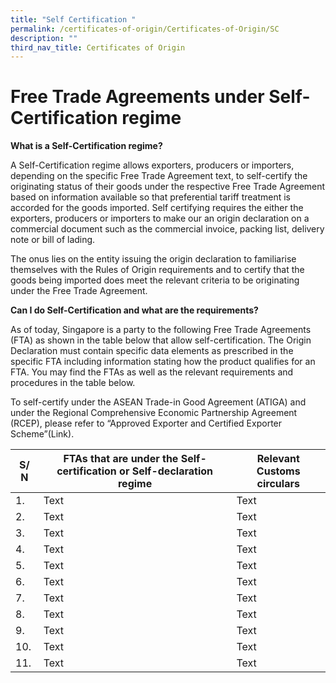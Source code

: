 ```yaml
---
title: "Self Certification "
permalink: /certificates-of-origin/Certificates-of-Origin/SC
description: ""
third_nav_title: Certificates of Origin
---
```

# Free Trade Agreements under Self-Certification regime

**What is a Self-Certification regime?**

A Self-Certification regime allows exporters, producers or importers, depending on the specific Free Trade Agreement text, to self-certify the originating status of their goods under the respective Free Trade Agreement based on information available so that preferential tariff treatment is accorded for the goods imported. Self certifying requires the either the exporters, producers or importers to make our an origin declaration on a commercial document such as the commercial invoice, packing list, delivery note or bill of lading. 

The onus lies on the entity issuing the origin declaration to familiarise themselves with the Rules of Origin requirements and to certify that the goods being imported does meet the relevant criteria to be originating under the Free Trade Agreement. 

**Can I do Self-Certification and what are the requirements?** 

As of today, Singapore is a party to the following  Free Trade Agreements (FTA) as shown in the table below that allow self-certification. The Origin Declaration must contain specific data elements as prescribed in the specific FTA including information stating how the product qualifies for an FTA. You may find the FTAs as well as the relevant requirements and procedures in the table below. 

To self-certify under the ASEAN Trade-in Good Agreement (ATIGA) and under the Regional Comprehensive Economic Partnership Agreement (RCEP), please refer to “Approved Exporter and Certified Exporter Scheme”(Link).


| S/ N | FTAs that are under the Self-certification or Self-declaration regime | Relevant Customs circulars |
| -------- | -------- | -------- |
| 1.     | Text     | Text     |
| 2.     | Text     | Text     |
| 3.     | Text     | Text     |
| 4.     | Text     | Text     |
| 5.     | Text     | Text     |
| 6.     | Text     | Text     |
| 7.     | Text     | Text     |
| 8.     | Text     | Text     |
| 9.     | Text     | Text     |
| 10.     | Text     | Text     |
| 11.     | Text     | Text     |